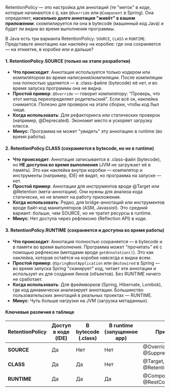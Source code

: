 RetentionPolicy — это настройка для аннотаций (те "меток" в коде, которые начинаются с `@`, как `@Override` или `@Component` в Spring). Она определяет, **насколько долго аннотация "живёт" в вашем приложении**: скомпилируется ли она в bytecode (машинный код Java) и будет ли видна во время выполнения программы. 

В Java есть три варианта RetentionPolicy: `SOURCE`, `CLASS` и `RUNTIME`. Представьте аннотацию как наклейку на коробке: где она сохраняется — на этикетке, в коробке или и дальше?

#### 1. **RetentionPolicy.SOURCE** (только на этапе разработки)
   - **Что происходит**: Аннотация используется только кодером или компилятором во время написания/компиляции. После компиляции она полностью удаляется — в .class-файле (bytecode) её нет, и во время запуска программы она не видна.
   - **Простой пример**: `@Override` — говорит компилятору: "Проверь, что этот метод переопределяет родительский". Если всё ок, наклейка снимается. Полезно для проверок на этапе сборки, чтобы код был чище.
   - **Когда использовать**: Для рефакторинга или статических проверок (например, @Deprecated). Экономит место и ускоряет загрузку класса.
   - **Минус**: Программа не может "увидеть" эту аннотацию в runtime (во время работы).

#### 2. **RetentionPolicy.CLASS** (сохраняется в bytecode, но не в runtime)
   - **Что происходит**: Аннотация записывается в .class-файл (bytecode), но **НЕ доступна во время выполнения** (JVM не загружает её в память). Это как наклейка внутри коробки — компилятор и инструменты (например, IDE) её видят, но программа на запуске — нет.
   - **Простой пример**: Аннотации для инструментов вроде @Target или @Retention (мета-аннотации). Они нужны для анализа кода статически, но не влияют на работу приложения.
   - **Когда использовать**: Редко, для bridge-аннотаций или инструментов вроде байт-код манипуляторов (ASM, Javassist). Это средний вариант: больше, чем SOURCE, но не тратит ресурсы в runtime.
   - **Минус**: Нет доступа через рефлексию (Reflection API) в коде.

#### 3. **RetentionPolicy.RUNTIME** (сохраняется и доступна во время работы)
   - **Что происходит**: Аннотация полностью сохраняется — в bytecode и в памяти во время выполнения. Программа может "прочитать" её с помощью рефлексии (методами вроде `getAnnotation()`). Это как наклейка, которая остаётся на коробке навсегда и видна всем.
   - **Простой пример**: `@SpringBootApplication` или `@Autowired` в Spring — во время запуска Spring "сканирует" код, читает эти аннотации и использует их для создания бинов (объектов). Без RUNTIME ничего не сработает.
   - **Когда использовать**: Для фреймворков (Spring, Hibernate, Lombok), где код динамически анализирует аннотации. Большинство пользовательских аннотаций в реальных проектах — RUNTIME.
   - **Минус**: Чуть больше нагрузки на JVM (загрузка метаданных).

#### Ключевые различия в таблице
| RetentionPolicy | Доступ в коде (IDE) | В bytecode (.class) | В runtime (запущенное app) | Примеры |
|---------------|---------------------|---------------------|----------------------------|---------|
| **SOURCE**   | Да                  | Нет                 | Нет                        | @Override, @SuppressWarnings |
| **CLASS**    | Да                  | Да                  | Нет                        | @Target, @Retention (мета) |
| **RUNTIME**  | Да                  | Да                  | Да                         | @Component, @RestController |
